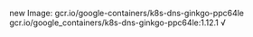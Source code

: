 new Image: gcr.io/google-containers/k8s-dns-ginkgo-ppc64le
gcr.io/google_containers/k8s-dns-ginkgo-ppc64le:1.12.1 √

